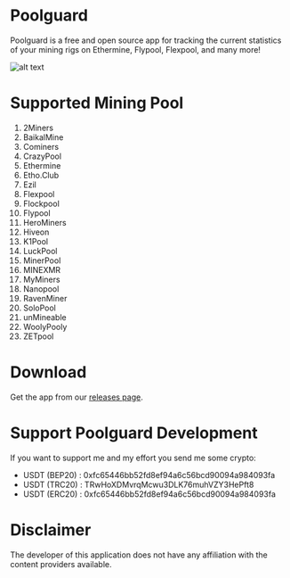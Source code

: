 # Poolguard

Poolguard is a free and open source app for tracking the current statistics of your mining rigs on Ethermine, Flypool, Flexpool, and many more!

![alt text](https://cdn.dribbble.com/users/5844527/screenshots/16204431/media/2a14a334b1f8d06e33e376563e16ae19.png)

# Supported Mining Pool

1. 2Miners
2. BaikalMine
3. Cominers
4. CrazyPool
5. Ethermine
6. Etho.Club
7. Ezil
8. Flexpool
9. Flockpool
10. Flypool
11. HeroMiners
12. Hiveon
13. K1Pool
14. LuckPool
15. MinerPool
16. MINEXMR
17. MyMiners
18. Nanopool
19. RavenMiner
20. SoloPool
21. unMineable
22. WoolyPooly
23. ZETpool


# Download

Get the app from our [releases page](https://github.com/dodyac/Poolguard/releases).

# Support Poolguard Development

If you want to support me and my effort you send me some crypto:
<ul>
  <li>USDT (BEP20) : 0xfc65446bb52fd8ef94a6c56bcd90094a984093fa</li>
  <li>USDT (TRC20) : TRwHoXDMvrqMcwu3DLK76muhVZY3HePft8</li>
  <li>USDT (ERC20) : 0xfc65446bb52fd8ef94a6c56bcd90094a984093fa</li>
</ul>

# Disclaimer

The developer of this application does not have any affiliation with the content providers available.
